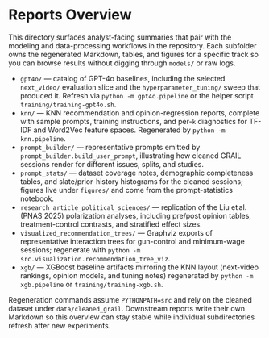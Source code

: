 # Reports Overview

This directory surfaces analyst-facing summaries that pair with the modeling and data-processing workflows in the repository. Each subfolder owns the regenerated Markdown, tables, and figures for a specific track so you can browse results without digging through `models/` or raw logs.

- `gpt4o/` — catalog of GPT-4o baselines, including the selected `next_video/` evaluation slice and the `hyperparameter_tuning/` sweep that produced it. Refresh via `python -m gpt4o.pipeline` or the helper script `training/training-gpt4o.sh`.
- `knn/` — KNN recommendation and opinion-regression reports, complete with sample prompts, training instructions, and per-`k` diagnostics for TF-IDF and Word2Vec feature spaces. Regenerated by `python -m knn.pipeline`.
- `prompt_builder/` — representative prompts emitted by `prompt_builder.build_user_prompt`, illustrating how cleaned GRAIL sessions render for different issues, splits, and studies.
- `prompt_stats/` — dataset coverage notes, demographic completeness tables, and slate/prior-history histograms for the cleaned sessions; figures live under `figures/` and come from the prompt-statistics notebook.
- `research_article_political_sciences/` — replication of the Liu et al. (PNAS 2025) polarization analyses, including pre/post opinion tables, treatment-control contrasts, and stratified effect sizes.
- `visualized_recommendation_trees/` — Graphviz exports of representative interaction trees for gun-control and minimum-wage sessions; regenerate with `python -m src.visualization.recommendation_tree_viz`.
- `xgb/` — XGBoost baseline artifacts mirroring the KNN layout (next-video rankings, opinion models, and tuning notes) regenerated by `python -m xgb.pipeline` or `training/training-xgb.sh`.

Regeneration commands assume `PYTHONPATH=src` and rely on the cleaned dataset under `data/cleaned_grail`. Downstream reports write their own Markdown so this overview can stay stable while individual subdirectories refresh after new experiments.
